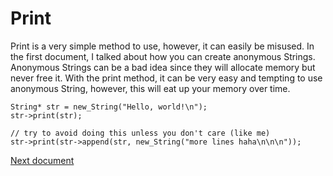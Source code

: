 # Print
Print is a very simple method to use, however, it can easily be misused. In the first document, I talked about how you can create anonymous Strings. Anonymous Strings can be a bad idea since they will allocate memory but never free it. With the print method, it can be very easy and tempting to use anonymous String, however, this will eat up your memory over time.

```
String* str = new_String("Hello, world!\n");
str->print(str);

// try to avoid doing this unless you don't care (like me)
str->print(str->append(str, new_String("more lines haha\n\n\n"));
```

[Next document](./5_append.md)
